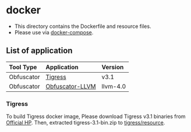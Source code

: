 # docker

- This directory contains the Dockerfile and resource files.
- Please use via [docker-compose](../docker-compose.yml).

## List of application

|Tool Type|Application|Version|
|:-|:-|:-|
|Obfuscator|[Tigress](https://tigress.wtf/index.html)|v3.1|
|Obfuscator|[Obfuscator-LLVM](https://github.com/obfuscator-llvm/obfuscator)|llvm-4.0|

### Tigress

To build Tigress docker image, Please download Tigress v3.1 binaries from [Official HP](https://tigress.wtf/index.html).
Then, extracted tigress-3.1-bin.zip to [tigress/resource](tigress/resource). 